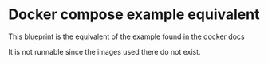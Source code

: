 # Docker compose example equivalent


This blueprint is the equivalent of the example found [in the docker docs](https://docs.docker.com/compose/networking/#specifying-custom-networks)

It is not runnable since the images used there do not exist.
